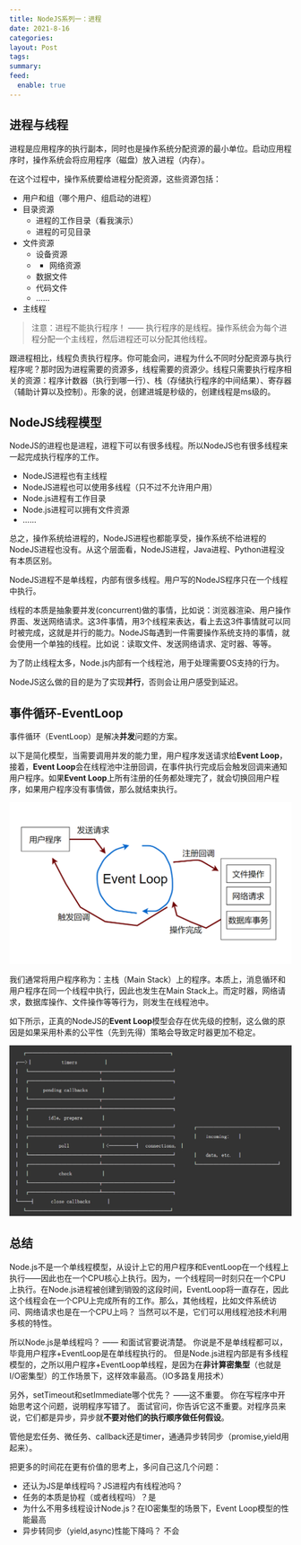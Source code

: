 ```yaml
---
title: NodeJS系列一：进程
date: 2021-8-16
categories: 
layout: Post
tags: 
summary: 
feed:
  enable: true
---
```


## 进程与线程

进程是应用程序的执行副本，同时也是操作系统分配资源的最小单位。启动应用程序时，操作系统会将应用程序（磁盘）放入进程（内存）。

在这个过程中，操作系统要给进程分配资源，这些资源包括：

- 用户和组（哪个用户、组启动的进程）
- 目录资源
  - 进程的工作目录（看我演示）
  - 进程的可见目录
- 文件资源
  - 设备资源
  - - 网络资源
  - 数据文件
  - 代码文件
  - ……
- 主线程

> 注意：进程不能执行程序！ —— 执行程序的是线程。操作系统会为每个进程分配一个主线程，然后进程还可以分配其他线程。



跟进程相比，线程负责执行程序。你可能会问，进程为什么不同时分配资源与执行程序呢？那时因为进程需要的资源多，线程需要的资源少。线程只需要执行程序相关的资源：程序计数器（执行到哪一行）、栈（存储执行程序的中间结果）、寄存器（辅助计算以及控制）。形象的说，创建进城是秒级的，创建线程是ms级的。



## NodeJS线程模型

NodeJS的进程也是进程，进程下可以有很多线程。所以NodeJS也有很多线程来一起完成执行程序的工作。

- NodeJS进程也有主线程
- NodeJS进程也可以使用多线程（只不过不允许用户用）
- Node.js进程有工作目录
- Node.js进程可以拥有文件资源
- ......

总之，操作系统给进程的，NodeJS进程也都能享受，操作系统不给进程的NodeJS进程也没有。从这个层面看，NodeJS进程，Java进程、Python进程没有本质区别。



NodeJS进程不是单线程，内部有很多线程。用户写的NodeJS程序只在一个线程中执行。



线程的本质是抽象要并发(concurrent)做的事情，比如说：浏览器渲染、用户操作界面、发送网络请求。这3件事情，用3个线程来表达，看上去这3件事情就可以同时被完成，这就是并行的能力。NodeJS每遇到一件需要操作系统支持的事情，就会使用一个单独的线程。比如说：读取文件、发送网络请求、定时器、等等。

为了防止线程太多，Node.js内部有一个线程池，用于处理需要OS支持的行为。

NodeJS这么做的目的是为了实现**并行**，否则会让用户感受到延迟。




## 事件循环-EventLoop

事件循环（EventLoop）是解决**并发**问题的方案。

以下是简化模型，当需要调用并发的能力里，用户程序发送请求给**Event Loop**，接着，**Event Loop**会在线程池中注册回调，在事件执行完成后会触发回调来通知用户程序。如果**Event Loop**上所有注册的任务都处理完了，就会切换回用户程序，如果用户程序没有事情做，那么就结束执行。

![image-20210803021534672](./assets/image-20210803021534672.png)

我们通常将用户程序称为：主栈（Main Stack）上的程序。本质上，消息循环和用户程序在同一个线程中执行，因此也发生在Main Stack上。而定时器，网络请求，数据库操作、文件操作等等行为，则发生在线程池中。



如下所示，正真的NodeJS的**Event Loop**模型会存在优先级的控制，这么做的原因是如果采用朴素的公平性（先到先得）策略会导致定时器更加不稳定。

![image-20210803020741121](./assets/image-20210803020741121.png)



## 总结

Node.js不是一个单线程模型，从设计上它的用户程序和EventLoop在一个线程上执行——因此也在一个CPU核心上执行。因为，一个线程同一时刻只在一个CPU上执行。在Node.js进程被创建到销毁的这段时间，EventLoop将一直存在，因此这个线程会在一个CPU上完成所有的工作。那么，其他线程，比如文件系统访问、网络请求也是在一个CPU上吗？ 当然可以不是，它们可以用线程池技术利用多核的特性。

所以Node.js是单线程吗？ —— 和面试官要说清楚。 你说是不是单线程都可以，毕竟用户程序+EventLoop是在单线程执行的。 但是Node.js进程内部是有多线程模型的，之所以用户程序+EventLoop单线程，是因为在**非计算密集型**（也就是I/O密集型）的工作场景下，这样效率最高。（IO多路复用技术）

另外，setTimeout和setImmediate哪个优先？ ——这不重要。 你在写程序中开始思考这个问题，说明程序写错了。 面试官问，你告诉它这不重要。对程序员来说，它们都是异步，异步就**不要对他们的执行顺序做任何假设**。

管他是宏任务、微任务、callback还是timer，通通异步转同步（promise,yield用起来）。

把更多的时间花在更有价值的思考上，多问自己这几个问题：

- 还认为JS是单线程吗？JS进程内有线程池吗？ 
- 任务的本质是协程（或者线程吗）？是
- 为什么不用多线程设计Node.js？在IO密集型的场景下，Event Loop模型的性能最高
- 异步转同步（yield,async)性能下降吗？ 不会